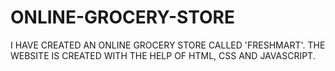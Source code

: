 # ONLINE-GROCERY-STORE
I HAVE CREATED AN ONLINE GROCERY STORE CALLED 'FRESHMART'.
THE WEBSITE IS CREATED WITH THE HELP OF HTML, CSS AND JAVASCRIPT.

